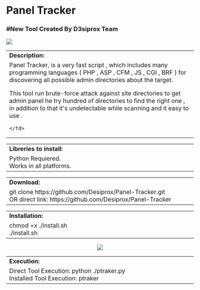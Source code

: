 # Panel Tracker

<h3>#New Tool Created By D3siprox Team</h3>

<img src="http://i.imgur.com/EbbtSPX.png" />

<table border="0" cellpadding="2" cellspacing="5" width="100%">
  <tr>
    <td class="main3"><b>Description:</b></td>
  </tr>
  <tr>
    <td class="main" width="890px">Panel Tracker, is a very fast script , which includes many programming languages ( PHP , ASP , CFM , JS , CGI , BRF ) for discovering all possible admin directories about the target.

This tool run brute-force attack against site directories to get admin panel he try hundred of directories to find the right one , in addition to that it's undetectable while scanning and it easy to use .

    </td>
  </tr>
</table>
<table border="0" cellpadding="2" cellspacing="5" width="100%">
  <tr>
    <td class="main3" width="890px"> <b>Libreries to install:</b></td>
  </tr>
  <tr>
    <td class="main">
      Python Requiered. <br/>
      Works in all platforms.
    </td>
  </tr>
</table>
<table border="0" cellpadding="2" cellspacing="5" width="100%">
  <tr>
    <td class="main3" width="890px"><b>Download:</b></td>
  </tr>
  <tr>
    <td class="main">
      git clone https://github.com/Desiprox/Panel-Tracker.git <br/>
      OR direct link: https://github.com/Desiprox/Panel-Tracker
    </td>
  </tr>
</table>
<table border="0" cellpadding="2" cellspacing="5" width="100%">
  <tr>
    <td class="main3" width="890px"><b>Installation:</b></td>
  </tr>
  <tr>
    <td class="main">chmod +x ./install.sh <br/>./install.sh </td>
  </tr>
</table>

<table border="0" cellpadding="2" cellspacing="5" width="100%">
  <tr>
    <td class="main3" width="890px"><b>Execution:</b></td>
  </tr>
  <tr>
    <td class="main">
      Direct Tool Execution: python ./ptraker.py<br/>
      Installed Tool Execution: ptraker
    </td>
  </tr>
  <center><img src="http://i.imgur.com/xUgmNRd.png" /></center>
</table>
